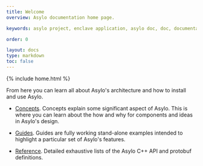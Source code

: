 ```yaml
---
title: Welcome
overview: Asylo documentation home page.

keywords: asylo project, enclave application, asylo doc, doc, documentation, asylo documentation, asylo concepts, asylo guides, asylo reference

order: 0

layout: docs
type: markdown
toc: false
---
```

{% include home.html %}

From here you can learn all about Asylo's architecture and how to install and use Asylo.

- [Concepts]({{home}}/docs/concepts/). Concepts explain some significant aspect of Asylo. This is where you can learn about the how and why for components and ideas in Asylo's design.

- [Guides]({{home}}/docs/guides/). Guides are fully working stand-alone examples
intended to highlight a particular set of Asylo's features.

- [Reference]({{home}}/docs/reference/). Detailed exhaustive lists of
the Asylo C++ API and protobuf definitions.

